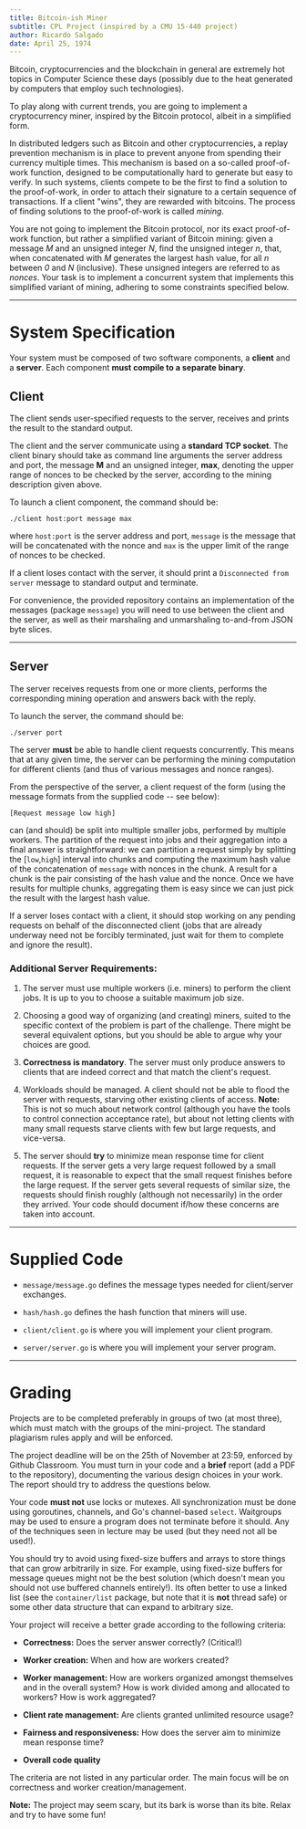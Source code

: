 ```yaml
---
title: Bitcoin-ish Miner
subtitle: CPL Project (inspired by a CMU 15-440 project)
author: Ricardo Salgado
date: April 25, 1974
---
```


Bitcoin, cryptocurrencies and the blockchain in general are extremely hot topics
in Computer Science these days (possibly due to the heat generated by computers
that employ such technologies).

To play along with current trends, you are going to implement a cryptocurrency
miner, inspired by the Bitcoin protocol, albeit in a simplified form. 


In distributed ledgers such as Bitcoin and other cryptocurrencies, a replay
prevention mechanism is in place to prevent anyone from spending their currency
multiple times. This mechanism is based on a so-called proof-of-work function,
designed to be computationally hard to generate but easy to verify. In such
systems, clients compete to be the first to find a solution to the
proof-of-work, in order to attach their signature to a certain sequence of
transactions. If a client "wins", they are rewarded with bitcoins. The process
of finding solutions to the proof-of-work is called *mining*.

You are not going to implement the Bitcoin protocol, nor its exact proof-of-work
function, but rather a simplified variant of Bitcoin mining: given a message *M*
and an unsigned integer *N*, find the unsigned integer *n*, that, when
concatenated with *M* generates the largest hash value, for all *n* between *0*
and *N* (inclusive). These unsigned integers are referred to as *nonces*. Your task is to
implement a concurrent system that implements this simplified variant of mining,
adhering to some constraints specified below.

---

# System Specification

Your system must be composed of two software components, a **client** and a
**server**. Each component **must compile to a separate binary**.

## Client 

The client sends user-specified requests to the server, receives and prints the
result to the standard output. 

The client and the server communicate using a __standard TCP socket__. The client
binary should take as command line arguments the server address and port, the
message __M__ and an unsigned integer, __max__, denoting the upper range of
nonces to be checked by the server, according to the mining description given
above. 

To launch a client component, the command should be:

`./client host:port message max`

where `host:port` is the server address and port, `message` is the message
that will be concatenated with the nonce and `max` is the upper limit of the
range of nonces to be checked.

If a client loses contact with the server, it should print a ``Disconnected from
server``
message to standard output and terminate.

For convenience, the provided repository contains an implementation of the messages
(package `message`) you will need to use between the client and the server, as
well as their marshaling and unmarshaling to-and-from JSON byte slices.

---


## Server

The server receives requests from one or more clients, performs the
corresponding mining operation and answers back with the reply.

To launch the server, the command should be:

`./server port`

The server __must__ be able to handle client requests concurrently. This means
that at any given time, the server can be performing the mining computation for
different clients (and thus of various messages and nonce ranges).

From the perspective of the server, a client request of the form (using the
message formats from the supplied code -- see below):

```[Request message low high]```

can (and should) be split into multiple smaller jobs, performed by multiple
workers. The partition of the request into jobs and their aggregation into a
final answer is straightforward: we can partition a request simply by splitting
the [``low``,``high``] interval into chunks and computing the maximum hash value
of the concatenation of ``message`` with nonces in the chunk. A result for a
chunk is the pair consisting of the hash value and the nonce.  Once we have
results for multiple chunks, aggregating them is easy since we can just pick the
result with the largest hash value. 

If a server loses contact with a client, it should stop working on any pending
requests on behalf of the disconnected client (jobs that are already underway
need not be forcibly terminated, just wait for them to complete and ignore the
result).

### __Additional Server Requirements:__

  1) The server must use multiple workers (i.e. miners) to perform the client
  jobs. It is up to you to choose a suitable maximum job size.

  2) Choosing a good way of organizing (and creating) miners, suited to the
  specific context of the problem is part of the challenge. There might be
  several equivalent options, but you should be able to argue why your choices
  are good.

  3) __Correctness is mandatory__. The server must only produce answers to
  clients that are indeed correct and that match the client's request.

  4) Workloads should be managed. A client should not be able to flood the
  server with requests, starving other existing clients of access. __Note:__
  This is not so much about network control (although you have the tools to
  control connection acceptance rate), but about not letting clients with
  many small requests starve clients with few but large requests, and vice-versa.

  5) The server should __try__ to minimize mean response time for client requests.
  If the server gets a very large request followed by a small request, it is
  reasonable to expect that the small request finishes before the large request. If the
  server gets several requests of similar size, the requests should finish
  roughly (although not necessarily) in the order they arrived.
  Your code should document if/how these concerns are taken into account.   

---

# Supplied Code

* ``message/message.go`` defines the message types needed for client/server
  exchanges.

* ``hash/hash.go`` defines the hash function that miners will use.

* ``client/client.go`` is where you will implement your client program.

* ``server/server.go`` is where you will implement your server program.

---

# Grading

Projects are to be completed preferably in groups of two (at most three), which
must match with the groups of the mini-project. The standard plagiarism rules
apply and will be enforced.

The project deadline will be on the 25th of November at 23:59, enforced by
Github Classroom. You must turn in your code and a __brief__ report (add a PDF to the 
repository), documenting the various design choices in your work. The report 
should try to address the questions below.

Your code __must not__ use locks or mutexes. All synchronization must be done
using goroutines, channels, and Go's channel-based ``select``. Waitgroups may be
used to ensure a program does not terminate before it should. Any of the
techniques seen in lecture may be used (but they need not all be used!).

You should try to avoid using fixed-size buffers and arrays to store things that
can grow arbitrarily in size. For example, using fixed-size buffers for 
message queues might not be the best solution (which doesn't mean you should not
use buffered channels entirely!). Its often better to use a linked
list (see the ``container/list`` package, but note that it is __not__ thread safe) or
some other data structure that can expand to arbitrary size. 

Your project will receive a better grade according to the following criteria:

 * __Correctness:__ Does the server answer correctly? (Critical!)

 * __Worker creation:__ When and how are workers created?

 * __Worker management:__ How are workers organized amongst themselves and in the
 overall system? How is work divided among and allocated to workers? How is work
 aggregated?

 * __Client rate management:__ Are clients granted unlimited resource usage?

 * __Fairness and responsiveness:__ How does the server aim to minimize mean
 response time?

 * __Overall code quality__

The criteria are not listed in any particular order. The main focus will be on
correctness and worker creation/management.

__Note:__ The project may seem scary, but its bark is worse than its bite. Relax
and try to have some fun! 





